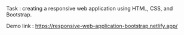 Task : creating a responsive web application using HTML, CSS, and Bootstrap.

Demo link : https://responsive-web-application-bootstrap.netlify.app/
